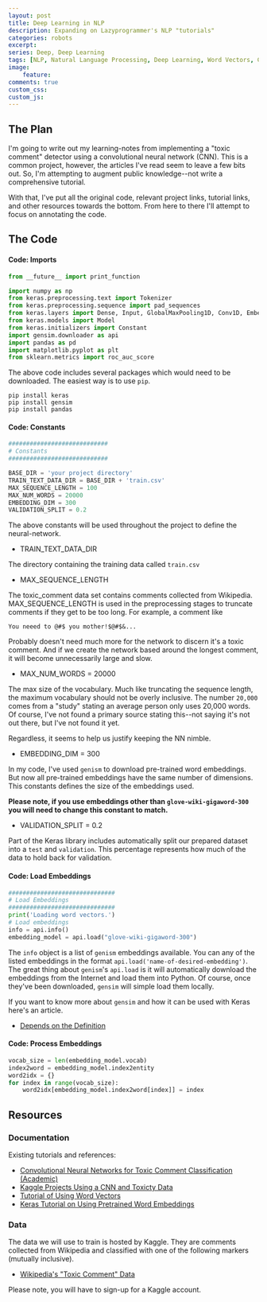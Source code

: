 ```yaml
---
layout: post
title: Deep Learning in NLP
description: Expanding on Lazyprogrammer's NLP "tutorials"
categories: robots
excerpt:
series: Deep, Deep Learning
tags: [NLP, Natural Language Processing, Deep Learning, Word Vectors, Convolutional Neural Networks]
image: 
    feature: 
comments: true
custom_css: 
custom_js: 
---
```


## The Plan
I'm going to write out my learning-notes from implementing a "toxic comment" detector using a convolutional neural network (CNN).  This is a common project, however, the articles I've read seem to leave a few bits out.  So, I'm attempting to augment public knowledge--not write a comprehensive tutorial.

With that, I've put all the original code, relevant project links, tutorial links, and other resources towards the bottom.  From here to there I'll attempt to focus on annotating the code.

## The Code

#### Code: Imports
```python
from __future__ import print_function

import numpy as np
from keras.preprocessing.text import Tokenizer
from keras.preprocessing.sequence import pad_sequences
from keras.layers import Dense, Input, GlobalMaxPooling1D, Conv1D, Embedding, MaxPooling1D
from keras.models import Model
from keras.initializers import Constant
import gensim.downloader as api
import pandas as pd
import matplotlib.pyplot as plt
from sklearn.metrics import roc_auc_score

```
The above code includes several packages which would need to be downloaded.  The easiest way is to use `pip`.

```
pip install keras
pip install gensim
pip install pandas
```

#### Code: Constants
```python
############################
# Constants
############################

BASE_DIR = 'your project directory'
TRAIN_TEXT_DATA_DIR = BASE_DIR + 'train.csv'
MAX_SEQUENCE_LENGTH = 100
MAX_NUM_WORDS = 20000
EMBEDDING_DIM = 300
VALIDATION_SPLIT = 0.2
```
The above constants will be used throughout the project to define the neural-network.

* TRAIN_TEXT_DATA_DIR

The directory containing the training data called `train.csv`

* MAX_SEQUENCE_LENGTH

The toxic_comment data set contains comments collected from Wikipedia.  MAX_SEQUENCE_LENGTH is used in the preprocessing stages to truncate comments if they get to be too long.  For example, a comment like

```
You neeed to @#$ you mother!$@#$&...
```

Probably doesn't need much more for the network to discern it's a toxic comment.  And if we create the network based around the longest comment, it will become unnecessarily large and slow.

* MAX_NUM_WORDS = 20000

The max size of the vocabulary.  Much like truncating the sequence length, the maximum vocabulary should not be overly inclusive.  The number `20,000` comes from a "study" stating an average person only uses 20,000 words.  Of course, I've not found a primary source stating this--not saying it's not out there, but I've not found it yet.

Regardless, it seems to help us justify keeping the NN nimble.

* EMBEDDING_DIM = 300

In my code, I've used `genism` to download pre-trained word embeddings.  But now all pre-trained embeddings have the same number of dimensions.  This constants defines the size of the embeddings used.

**Please note, if you use embeddings other than `glove-wiki-gigaword-300` you will need to change this constant to match.**

* VALIDATION_SPLIT = 0.2

Part of the Keras library includes automatically split our prepared dataset into a `test` and `validation`.  This percentage represents how much of the data to hold back for validation.

#### Code: Load Embeddings
```python
##############################
# Load Embeddings
##############################
print('Loading word vectors.')
# Load embeddings
info = api.info()
embedding_model = api.load("glove-wiki-gigaword-300")
```

The `info` object is a list of `genism` embeddings available.  You can any of the listed embeddings in the format `api.load('name-of-desired-embedding')`.  The great thing about `genism`'s `api.load` is it will automatically download the embeddings from the Internet and load them into Python.  Of course, once they've been downloaded, `gensim` will simple load them locally.

If you want to know more about `gensim` and how it can be used with Keras here's an article.

* [Depends on the Definition](https://www.depends-on-the-definition.com/guide-to-word-vectors-with-gensim-and-keras/)

#### Code: Process Embeddings
```python
vocab_size = len(embedding_model.vocab)
index2word = embedding_model.index2entity
word2idx = {}
for index in range(vocab_size):
    word2idx[embedding_model.index2word[index]] = index
```







## Resources

### Documentation

Existing tutorials and references:

* [Convolutional Neural Networks for Toxic Comment Classification (Academic)](https://arxiv.org/pdf/1802.09957.pdf)
* [Kaggle Projects Using a CNN and Toxicty Data](https://www.kaggle.com/c/jigsaw-toxic-comment-classification-challenge/kernels?sortBy=relevance&group=everyone&search=cnn&page=1&pageSize=20&competitionId=8076)
* [Tutorial of Using Word Vectors](https://www.depends-on-the-definition.com/guide-to-word-vectors-with-gensim-and-keras/)
* [Keras Tutorial on Using Pretrained Word Embeddings](https://blog.keras.io/using-pre-trained-word-embeddings-in-a-keras-model.html)

### Data
The data we will use to train is hosted by Kaggle.  They are comments collected from Wikipedia and classified with one of the following markers (mutually inclusive).

* [Wikipedia's "Toxic Comment" Data](https://www.kaggle.com/c/jigsaw-toxic-comment-classification-challenge/data)

Please note, you will have to sign-up for a Kaggle account.
